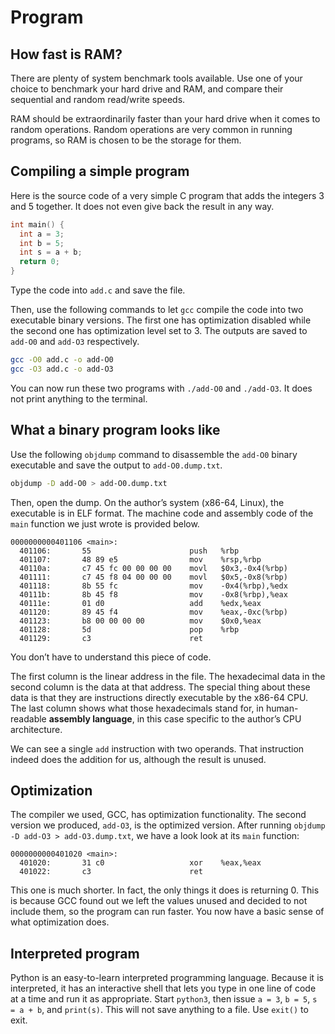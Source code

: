 # Program

## How fast is RAM?

There are plenty of system benchmark tools available. Use one of your choice to benchmark your hard drive and RAM, and compare their sequential and random read/write speeds.

RAM should be extraordinarily faster than your hard drive when it comes to random operations. Random operations are very common in running programs, so RAM is chosen to be the storage for them.

## Compiling a simple program

Here is the source code of a very simple C program that adds the integers 3 and 5 together. It does not even give back the result in any way.

``` C
int main() {
  int a = 3;
  int b = 5;
  int s = a + b;
  return 0;
}
```

Type the code into `add.c` and save the file.

Then, use the following commands to let `gcc` compile the code into two executable binary versions. The first one has optimization disabled while the second one has optimization level set to 3. The outputs are saved to `add-O0` and `add-O3` respectively.

``` sh
gcc -O0 add.c -o add-O0
gcc -O3 add.c -o add-O3
```

You can now run these two programs with `./add-O0` and `./add-O3`. It does not print anything to the terminal.

## What a binary program looks like

Use the following `objdump` command to disassemble the `add-O0` binary executable and save the output to `add-O0.dump.txt`.

``` sh
objdump -D add-O0 > add-O0.dump.txt
```

Then, open the dump. On the author’s system (x86-64, Linux), the executable is in ELF format. The machine code and assembly code of the `main` function we just wrote is provided below.

```
0000000000401106 <main>:
  401106:       55                      push   %rbp
  401107:       48 89 e5                mov    %rsp,%rbp
  40110a:       c7 45 fc 00 00 00 00    movl   $0x3,-0x4(%rbp)
  401111:       c7 45 f8 04 00 00 00    movl   $0x5,-0x8(%rbp)
  401118:       8b 55 fc                mov    -0x4(%rbp),%edx
  40111b:       8b 45 f8                mov    -0x8(%rbp),%eax
  40111e:       01 d0                   add    %edx,%eax
  401120:       89 45 f4                mov    %eax,-0xc(%rbp)
  401123:       b8 00 00 00 00          mov    $0x0,%eax
  401128:       5d                      pop    %rbp
  401129:       c3                      ret
```

You don’t have to understand this piece of code.

The first column is the linear address in the file. The hexadecimal data in the second column is the data at that address. The special thing about these data is that they are instructions directly executable by the x86-64 CPU. The last column shows what those hexadecimals stand for, in human-readable **assembly language**, in this case specific to the author’s CPU architecture.

We can see a single `add` instruction with two operands. That instruction indeed does the addition for us, although the result is unused.

## Optimization

The compiler we used, GCC, has optimization functionality. The second version we produced, `add-O3`, is the optimized version. After running `objdump -D add-O3 > add-O3.dump.txt`, we have a look look at its `main` function:

```
0000000000401020 <main>:
  401020:       31 c0                   xor    %eax,%eax
  401022:       c3                      ret
```

This one is much shorter. In fact, the only things it does is returning 0. This is because GCC found out we left the values unused and decided to not include them, so the program can run faster. You now have a basic sense of what optimization does.

## Interpreted program

Python is an easy-to-learn interpreted programming language. Because it is interpreted, it has an interactive shell that lets you type in one line of code at a time and run it as appropriate. Start `python3`, then issue `a = 3`, `b = 5`, `s = a + b`, and `print(s)`. This will not save anything to a file. Use `exit()` to exit.
